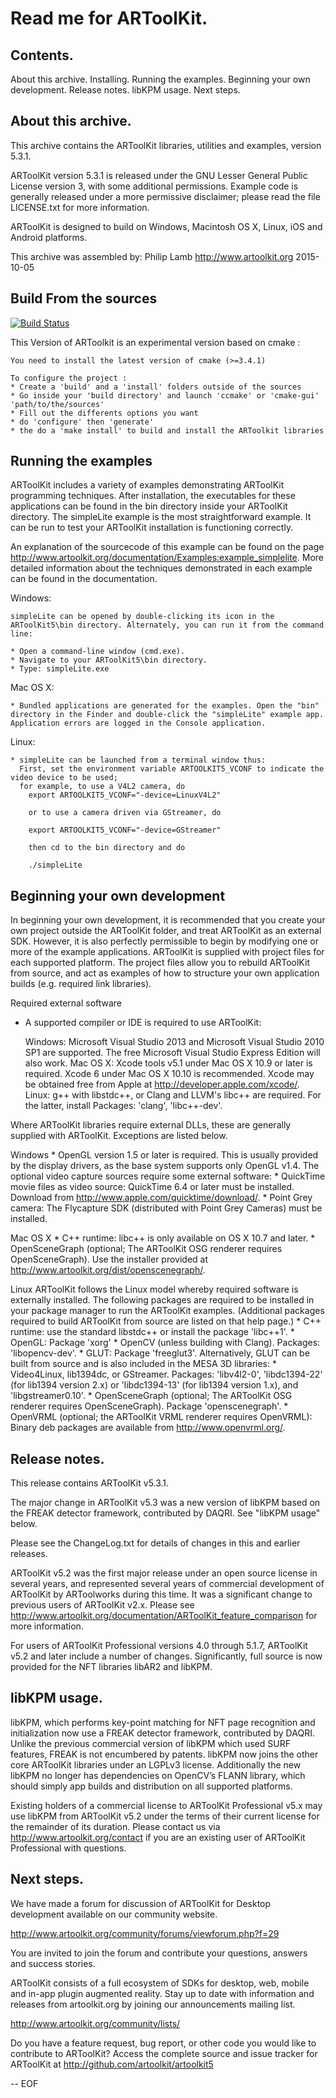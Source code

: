 Read me for ARToolKit.
======================


Contents.
---------

About this archive.
Installing.
Running the examples.
Beginning your own development.
Release notes.
libKPM usage.
Next steps.


About this archive.
-------------------

This archive contains the ARToolKit libraries, utilities and examples, version 5.3.1.

ARToolKit version 5.3.1 is released under the GNU Lesser General Public License version 3, with some additional permissions. Example code is generally released under a more permissive disclaimer; please read the file LICENSE.txt for more information.

ARToolKit is designed to build on Windows, Macintosh OS X, Linux, iOS and Android platforms.

This archive was assembled by:
    Philip Lamb
    http://www.artoolkit.org
    2015-10-05


Build From the sources
----------
[![Build Status](https://travis-ci.org/schweitzer/artoolkit5.svg?branch=master)](https://travis-ci.org/schweitzer/artoolkit5)

This Version of ARToolkit is an experimental version based on cmake :

    You need to install the latest version of cmake (>=3.4.1)

    To configure the project :
    * Create a 'build' and a 'install' folders outside of the sources
    * Go inside your 'build directory' and launch 'ccmake' or 'cmake-gui' 'path/to/the/sources'
    * Fill out the differents options you want
    * do 'configure' then 'generate'
    * the do a 'make install' to build and install the ARToolkit libraries



Running the examples
--------------------

ARToolKit includes a variety of examples demonstrating ARToolKit programming techniques. After installation, the executables for these applications can be found in the bin directory inside your ARToolKit directory.
The simpleLite example is the most straightforward example. It can be run to test your ARToolKit installation is functioning correctly.

An explanation of the sourcecode of this example can be found on the page http://www.artoolkit.org/documentation/Examples:example_simplelite. More detailed information about the techniques demonstrated in each example can be found in the documentation.

  Windows:

	simpleLite can be opened by double-clicking its icon in the ARToolKit5\bin directory. Alternately, you can run it from the command line:

	* Open a command-line window (cmd.exe).
	* Navigate to your ARToolKit5\bin directory.
	* Type: simpleLite.exe

  Mac OS X:

	* Bundled applications are generated for the examples. Open the "bin" directory in the Finder and double-click the "simpleLite" example app. Application errors are logged in the Console application.

  Linux:
  
	* simpleLite can be launched from a terminal window thus:
	  First, set the environment variable ARTOOLKIT5_VCONF to indicate the video device to be used;
	  for example, to use a V4L2 camera, do 
	    export ARTOOLKIT5_VCONF="-device=LinuxV4L2"
	    
	    or to use a camera driven via GStreamer, do
	    
	    export ARTOOLKIT5_VCONF="-device=GStreamer"
	    
	    then cd to the bin directory and do
	    
		./simpleLite
		
		
Beginning your own development
------------------------------

In beginning your own development, it is recommended that you create your own project outside the ARToolKit folder, and treat ARToolKit as an external SDK. However, it is also perfectly permissible to begin by modifying one or more of the example applications. ARToolKit is supplied with project files for each supported platform. The project files allow you to rebuild ARToolKit from source, and act as examples of how to structure your own application builds (e.g. required link libraries).

Required external software

  * A supported compiler or IDE is required to use ARToolKit:
  
	Windows: Microsoft Visual Studio 2013 and Microsoft Visual Studio 2010 SP1 are supported. The free Microsoft Visual Studio Express Edition will also work.
	Mac OS X: Xcode tools v5.1 under Mac OS X 10.9 or later is required. Xcode 6 under Mac OS X 10.10 is recommended. Xcode may be obtained free from Apple at http://developer.apple.com/xcode/.
    Linux: g++ with libstdc++, or Clang and LLVM's libc++ are required. For the latter, install Packages: 'clang', 'libc++-dev'.
	
  Where ARToolKit libraries require external DLLs, these are generally supplied with ARToolKit. Exceptions are listed below.

  Windows
    * OpenGL version 1.5 or later is required. This is usually provided by the display drivers, as the base system supports only OpenGL v1.4.
	The optional video capture sources require some external software:
	* QuickTime movie files as video source: QuickTime 6.4 or later must be installed. Download from http://www.apple.com/quicktime/download/.
	* Point Grey camera: The Flycapture SDK (distributed with Point Grey Cameras) must be installed.

  Mac OS X
    * C++ runtime: libc++ is only available on OS X 10.7 and later.
	* OpenSceneGraph (optional; The ARToolKit OSG renderer requires OpenSceneGraph). Use the installer provided at http://www.artoolkit.org/dist/openscenegraph/.

  Linux
	ARToolKit follows the Linux model whereby required software is externally installed. The following packages are required to be installed in your package manager to run the ARToolKit examples. (Additional packages required to build ARToolKit from source are listed on that help page.)
    * C++ runtime: use the standard libstdc++ or install the package 'libc++1'.
	* OpenGL: Package 'xorg'
	* OpenCV (unless building with Clang). Packages: 'libopencv-dev'.
	* GLUT: Package 'freeglut3'. Alternatively, GLUT can be built from source and is also included in the MESA 3D libraries:
	* Video4Linux, lib1394dc, or GStreamer. Packages: 'libv4l2-0', 'libdc1394-22' (for lib1394 version 2.x) or 'libdc1394-13' (for lib1394 version 1.x), and 'libgstreamer0.10'.
	* OpenSceneGraph (optional; The ARToolKit OSG renderer requires OpenSceneGraph). Package 'openscenegraph'.
	* OpenVRML (optional; the ARToolKit VRML renderer requires OpenVRML): Binary deb packages are available from http://www.openvrml.org/.
	

Release notes.
--------------

This release contains ARToolKit v5.3.1.

The major change in ARToolKit v5.3 was a new version of libKPM based on the FREAK detector framework, contributed by DAQRI. See "libKPM usage" below.

Please see the ChangeLog.txt for details of changes in this and earlier releases.

ARToolKit v5.2 was the first major release under an open source license in several years, and represented several years of commercial development of ARToolKit by ARToolworks during this time. It was a significant change to previous users of ARToolKit v2.x. Please see http://www.artoolkit.org/documentation/ARToolKit_feature_comparison for more information.

For users of ARToolKit Professional versions 4.0 through 5.1.7, ARToolKit v5.2 and later include a number of changes. Significantly, full source is now provided for the NFT libraries libAR2 and libKPM.


libKPM usage.
-------------

libKPM, which performs key-point matching for NFT page recognition and initialization now use a FREAK detector framework, contributed by DAQRI. Unlike the previous commercial version of libKPM which used SURF features, FREAK is not encumbered by patents. libKPM now joins the other core ARToolKit libraries under an LGPLv3 license. Additionally the new libKPM no longer has dependencies on OpenCV’s FLANN library, which should simply app builds and distribution on all supported platforms.

Existing holders of a commercial license to ARToolKit Professional v5.x may use libKPM from ARToolKit v5.2 under the terms of their current license for the remainder of its duration. Please contact us via http://www.artoolkit.org/contact if you are an existing user of ARToolKit Professional with questions.


Next steps.
-----------

We have made a forum for discussion of ARToolKit for Desktop development available on our community website.

http://www.artoolkit.org/community/forums/viewforum.php?f=29

You are invited to join the forum and contribute your questions, answers and success stories.

ARToolKit consists of a full ecosystem of SDKs for desktop, web, mobile and in-app plugin augmented reality. Stay up to date with information and releases from artoolkit.org by joining our announcements mailing list.

http://www.artoolkit.org/community/lists/


Do you have a feature request, bug report, or other code you would like to contribute to ARToolKit? Access the complete source and issue tracker for ARToolKit at http://github.com/artoolkit/artoolkit5

--
EOF
